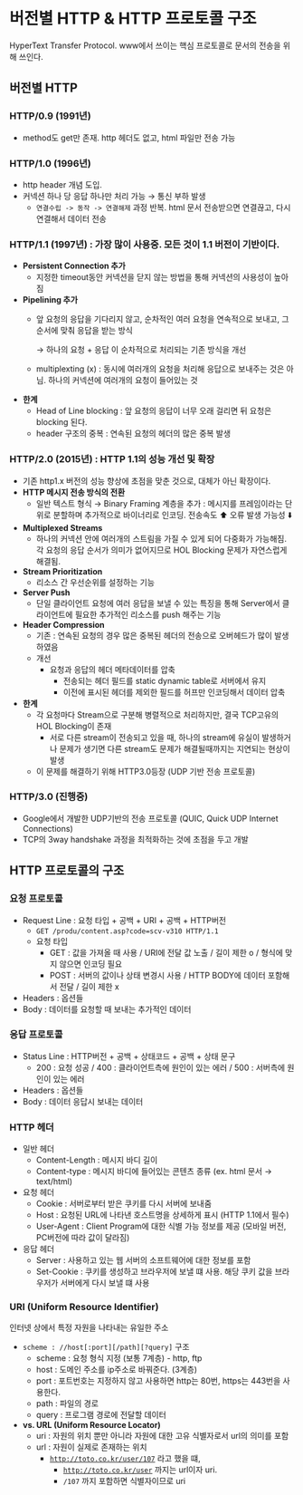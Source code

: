 # 버전별 HTTP & HTTP 프로토콜 구조
HyperText Transfer Protocol. www에서 쓰이는 핵심 프로토콜로 문서의 전송을 위해 쓰인다. 

## 버전별 HTTP

### HTTP/0.9 (1991년)

- method도 get만 존재. http 헤더도 없고, html 파일만 전송 가능

### HTTP/1.0 (1996년)

- http header 개념 도입.
- 커넥션 하나 당 응답 하나만 처리 가능 → 통신 부하 발생
    - `연결수립 -> 동작 -> 연결해제` 과정 반복. html 문서 전송받으면 연결끊고, 다시 연결해서 데이터 전송

### HTTP/1.1 (1997년) : 가장 많이 사용중. 모든 것이 1.1 버전이 기반이다.

- **Persistent Connection 추가**
    - 지정한 timeout동안 커넥션을 닫지 않는 방법을 통해 커넥션의 사용성이 높아짐
- **Pipelining 추가**
    - 앞 요청의 응답을 기다리지 않고, 순차적인 여러 요청을 연속적으로 보내고, 그 순서에 맞춰 응답을 받는 방식
        
        → 하나의 요청 + 응답 이 순차적으로 처리되는 기존 방식을 개선
        
    - multiplexting (x) : 동시에 여러개의 요청을 처리해 응답으로 보내주는 것은 아님. 하나의 커넥션에 여러개의 요청이 들어있는 것
- **한계**
    - Head of Line blocking : 앞 요청의 응답이 너무 오래 걸리면 뒤 요청은 blocking 된다.
    - header 구조의 중복 : 연속된 요청의 헤더의 많은 중복 발생

### HTTP/2.0 (2015년) : HTTP 1.1의 성능 개선 및 확장

- 기존 http1.x 버전의 성능 향상에 초점을 맞춘 것으로, 대체가 아닌 확장이다.
- **HTTP 메시지 전송 방식의 전환**
    - 일반 텍스트 형식 → Binary Framing 계층을 추가 : 메시지를 프레임이라는 단위로 분할하며 추가적으로 바이너리로 인코딩. 전송속도 ⬆️ 오류 발생 가능성 ⬇️
- **Multiplexed Streams**
    - 하나의 커넥션 안에 여러개의 스트림을 가질 수 있게 되어 다중화가 가능해짐. 각 요청의 응답 순서가 의미가 없어지므로 HOL Blocking 문제가 자연스럽게 해결됨.
- **Stream Prioritization**
    - 리소스 간 우선순위를 설정하는 기능
- **Server Push**
    - 단일 클라이언트 요청에 여러 응답을 보낼 수 있는 특징을 통해 Server에서 클라이언트에 필요한 추가적인 리소스를 push 해주는 기능
- **Header Compression**
    - 기존 : 연속된 요청의 경우 많은 중복된 헤더의 전송으로 오버헤드가 많이 발생하였음
    - 개선
        - 요청과 응답의 헤더 메타데이터를 압축
            - 전송되는 헤더 필드를 static dynamic table로 서버에서 유지
            - 이전에 표시된 헤더를 제외한 필드를 허프만 인코딩해서 데이터 압축
- **한계**
    - 각 요청마다 Stream으로 구분해 병렬적으로 처리하지만, 결국 TCP고유의 HOL Blocking이 존재
        - 서로 다른 stream이 전송되고 있을 때, 하나의 stream에 유실이 발생하거나 문제가 생기면 다른 stream도 문제가 해결될때까지는 지연되는 현상이 발생
    - 이 문제를 해결하기 위해 HTTP3.0등장 (UDP 기반 전송 프로토콜)

### HTTP/3.0 (진행중)

- Google에서 개발한 UDP기반의 전송 프로토콜 (QUIC, Quick UDP Internet Connections)
- TCP의 3way handshake 과정을 최적화하는 것에 초점을 두고 개발

## HTTP 프로토콜의 구조

### 요청 프로토콜

- Request Line : 요청 타입 + 공백 + URI + 공백 + HTTP버전
    - `GET /produ/content.asp?code=scv-v310 HTTP/1.1`
    - 요청 타입
        - GET : 값을 가져올 때 사용 / URI에 전달 값 노출 / 길이 제한 o / 형식에 맞지 않으면 인코딩 필요
        - POST : 서버의 값이나 상태 변경시 사용 / HTTP BODY에 데이터 포함해서 전달 / 길이 제한 x
- Headers : 옵션들
- Body : 데이터를 요청할 때 보내는 추가적인 데이터


### 응답 프로토콜

- Status Line : HTTP버전 + 공백 + 상태코드 + 공백 + 상태 문구
    - 200 : 요청 성공 / 400 : 클라이언트측에 원인이 있는 에러 / 500 : 서버측에 원인이 있는 에러
- Headers : 옵션들
- Body : 데이터 응답시 보내는 데이터



### HTTP 헤더

- 일반 헤더
    - Content-Length : 메시지 바디 길이
    - Content-type : 메시지 바디에 들어있는 콘텐츠 종류 (ex. html 문서 → text/html)
- 요청 헤더
    - Cookie : 서버로부터 받은 쿠키를 다시 서버에 보내줌
    - Host : 요청된 URL에 나타낸 호스트명을 상세하게 표시 (HTTP 1.1에서 필수)
    - User-Agent : Client Program에 대한 식별 가능 정보를 제공 (모바일 버전, PC버전에 따라 값이 달라짐)
- 응답 헤더
    - Server : 사용하고 있는 웹 서버의 소프트웨어에 대한 정보를 포함
    - Set-Cookie : 쿠키를 생성하고 브라우저에 보낼 떄 사용. 해당 쿠키 값을 브라우저가 서버에게 다시 보낼 떄 사용

### URI (Uniform Resource Identifier)

인터넷 상에서 특정 자원을 나타내는 유일한 주소

- `scheme : //host[:port][/path][?query]`  구조
    - scheme : 요청 형식 지정 (보통 7계층) - http, ftp
    - host : 도메인 주소를 ip주소로 바꿔준다. (3계층)
    - port : 포트번호는 지정하지 않고 사용하면 http는 80번, https는 443번을 사용한다.
    - path : 파일의 경로
    - query : 프로그램 경로에 전달할 데이터
- **vs. URL (Uniform Resource Locator)**
    - uri : 자원의 위치 뿐만 아니라 자원에 대한 고유 식별자로서 url의 의미를 포함
    - url : 자원이 실제로 존재하는 위치
        - [`http://toto.co.kr/user/107`](http://torang.co.kr/user/107) 라고 했을 떄,
            - [`http://toto.co.kr/user`](http://toto.co.kr/user) 까지는 url이자 uri.
            - `/107` 까지 포함하면 식별자이므로 uri